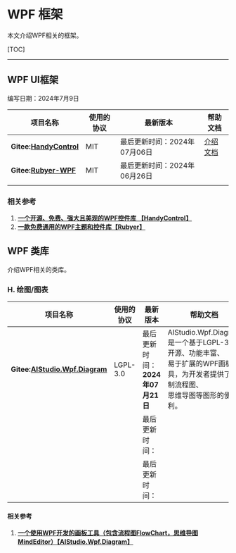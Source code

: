 # WPF 框架

本文介绍WPF相关的框架。

[TOC]

---

## WPF UI框架

编写日期：2024年7月9日

| 项目名称                                                     | 使用的协议 | 最新版本                     | 帮助文档                                                     |
| ------------------------------------------------------------ | ---------- | ---------------------------- | ------------------------------------------------------------ |
| **Gitee:[HandyControl](https://gitee.com/handyorg/HandyControl)** | MIT        | 最后更新时间：2024年07月06日 | [介绍文档](https://handyorg.github.io/handycontrol/quick_start/) |
| **Gitee:[Rubyer-WPF](https://gitee.com/wuyanxin1028/rubyer-wpf)** | MIT        | 最后更新时间：2024年06月26日 |                                                              |
|                                                              |            |                              |                                                              |

### 相关参考

1. **[一个开源、免费、强大且美观的WPF控件库 【HandyControl】](https://mp.weixin.qq.com/s/Z-liTdNSDWQUaiRqvljtkw)**
1. **[一款免费通用的WPF主题和控件库【Rubyer】](https://mp.weixin.qq.com/s?__biz=MzIxMTUzNzM5Ng==&mid=2247503331&idx=2&sn=23825dd18deb27d5e6e227b3750bb263&chksm=96ca92e0aff149efaf1bdafeb1b3ce9361f3ce71d1af62f0a53b9af84a997e7a72d618d5c9de&scene=126&sessionid=1721781073#rd)**



## WPF 类库

介绍WPF相关的类库。

### H. 绘图/图表

| 项目名称                                                     | 使用的协议 | 最新版本                         | 帮助文档                                                     |
| ------------------------------------------------------------ | ---------- | -------------------------------- | ------------------------------------------------------------ |
| **Gitee:[AIStudio.Wpf.Diagram](https://gitee.com/akwkevin/aistudio.-wpf.-diagram)** | LGPL-3.0   | 最后更新时间：**2024年07月21日** | AIStudio.Wpf.Diagram是一个基于LGPL-3.0开源、功能丰富、<br />易于扩展的WPF画板工具，为开发者提供了绘制流程图、<br />思维导图等图形的便利。 |
|                                                              |            | 最后更新时间：                   |                                                              |
|                                                              |            | 最后更新时间：                   |                                                              |

#### 相关参考

1. **[一个使用WPF开发的画板工具（包含流程图FlowChart，思维导图MindEditor）【AIStudio.Wpf.Diagram】](https://mp.weixin.qq.com/s?__biz=MzIxMTUzNzM5Ng==&mid=2247503406&idx=3&sn=24dd5a0900768a64a4e0c2a7e907c2e8&chksm=96ab239be0b8e19c69f246b2d12f98f45fc54fc306edb12cf3d9477685355689ee40a5cb4d83&scene=126&sessionid=1722213176#rd)**
